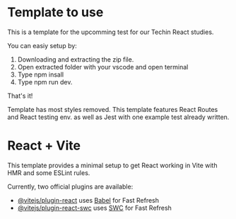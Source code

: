 # Template to use

This is a template for the upcomming test for our Techin React studies. 

You can easiy setup by:
1. Downloading and extracting the zip file.
2. Open extracted folder with your vscode and open terminal
3. Type npm insall
4. Type npm run dev.

That's it!

Template has most styles removed. This template features React Routes and React testing env. as well as Jest with one example test already written. 


# React + Vite

This template provides a minimal setup to get React working in Vite with HMR and some ESLint rules.

Currently, two official plugins are available:

- [@vitejs/plugin-react](https://github.com/vitejs/vite-plugin-react/blob/main/packages/plugin-react/README.md) uses [Babel](https://babeljs.io/) for Fast Refresh
- [@vitejs/plugin-react-swc](https://github.com/vitejs/vite-plugin-react-swc) uses [SWC](https://swc.rs/) for Fast Refresh
